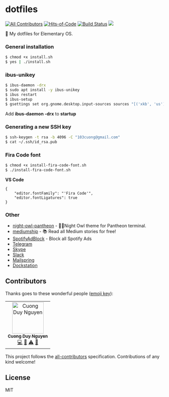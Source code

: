 # dotfiles

[![All Contributors](https://img.shields.io/badge/all_contributors-1-orange.svg)](#contributors)
[![Hits-of-Code](https://hitsofcode.com/github/103cuong/dotfiles)](https://hitsofcode.com/view/github/103cuong/dotfiles)
[![Build Status](https://travis-ci.org/103cuong/dotfiles.svg?branch=master)](https://travis-ci.org/103cuong/dotfiles)
[![](https://img.shields.io/github/license/103cuong/dotfiles.svg)](https://github.com/103cuong/dotfiles/blob/master/LICENSE.md)

📝 My dotfiles for Elementary OS.

### General installation

```sh
$ chmod +x install.sh
$ yes | ./install.sh
```

### ibus-unikey

```sh
$ ibus-daemon -drx
$ sudo apt install -y ibus-unikey
$ ibus restart
$ ibus-setup
$ gsettings set org.gnome.desktop.input-sources sources "[('xkb', 'us'), ('ibus', 'Unikey')]"
```

Add **ibus-daemon -drx** to **startup**

### Generating a new SSH key

```sh
$ ssh-keygen -t rsa -b 4096 -C "103cuong@gmail.com"
$ cat ~/.ssh/id_rsa.pub
```

### Fira Code font

```sh
$ chmod +x install-fira-code-font.sh
$ ./install-fira-code-font.sh
```

**VS Code**

```jon
{
    "editor.fontFamily": "'Fira Code'",
    "editor.fontLigatures": true
} 
```

### Other

- [night-owl-pantheon](https://github.com/103cuong/night-owl-pantheon) - 🌌🦉Night Owl theme for Pantheon terminal.
- [mediumship](https://github.com/swapagarwal/mediumship) - 📚 Read all Medium stories for free!
- [SpotifyAdBlock](https://github.com/x0uid/SpotifyAdBlock) - Block all Spotify Ads
- [Telegram](https://desktop.telegram.org/)
- [Skype](https://www.skype.com/en/get-skype/)
- [Slack](https://slack.com/intl/en-vn/downloads/linux)
- [Mailspring](https://getmailspring.com/download)
- [Dockstation](https://dockstation.io/)

## Contributors

Thanks goes to these wonderful people ([emoji key](https://allcontributors.org/docs/en/emoji-key)):

<!-- ALL-CONTRIBUTORS-LIST:START - Do not remove or modify this section -->
<!-- prettier-ignore -->
<table><tr><td align="center"><a href="http://103cuong.me"><img src="https://avatars0.githubusercontent.com/u/34389409?v=4" width="100px;" alt="Cuong Duy Nguyen"/><br /><sub><b>Cuong Duy Nguyen</b></sub></a><br /><a href="https://github.com/103cuong/thinid/commits?author=103cuong" title="Code">💻</a> <a href="https://github.com/103cuong/thinid/commits?author=103cuong" title="Documentation">📖</a> <a href="https://github.com/103cuong/thinid/commits?author=103cuong" title="Tests">⚠️</a> <a href="#review-103cuong" title="Reviewed Pull Requests">👀</a></td></tr></table>

<!-- ALL-CONTRIBUTORS-LIST:END -->

This project follows the [all-contributors](https://github.com/all-contributors/all-contributors) specification. Contributions of any kind welcome!

## License

MIT

